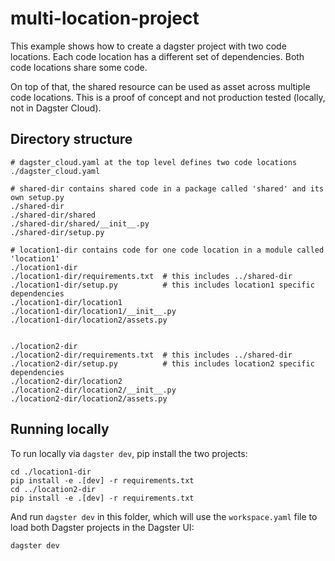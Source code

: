 # multi-location-project

This example shows how to create a dagster project with two code locations. 
Each code location has a different set of dependencies. 
Both code locations share some code.

On top of that, the shared resource can be used as asset across multiple code
locations. This is a proof of concept and not production tested (locally, not 
in Dagster Cloud).

## Directory structure

```
# dagster_cloud.yaml at the top level defines two code locations
./dagster_cloud.yaml

# shared-dir contains shared code in a package called 'shared' and its own setup.py
./shared-dir
./shared-dir/shared
./shared-dir/shared/__init__.py
./shared-dir/setup.py

# location1-dir contains code for one code location in a module called 'location1'
./location1-dir
./location1-dir/requirements.txt  # this includes ../shared-dir
./location1-dir/setup.py          # this includes location1 specific dependencies
./location1-dir/location1
./location1-dir/location1/__init__.py
./location1-dir/location2/assets.py


./location2-dir
./location2-dir/requirements.txt  # this includes ../shared-dir
./location2-dir/setup.py          # this includes location2 specific dependencies
./location2-dir/location2
./location2-dir/location2/__init__.py
./location2-dir/location2/assets.py
```

## Running locally
To run locally via `dagster dev`, pip install the two projects:

```
cd ./location1-dir
pip install -e .[dev] -r requirements.txt
cd ../location2-dir
pip install -e .[dev] -r requirements.txt
```

And run `dagster dev` in this folder, which will use the `workspace.yaml` file to load both Dagster projects in the Dagster UI:

```
dagster dev
```